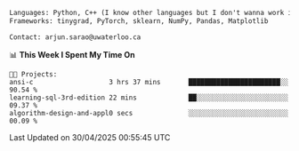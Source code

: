 ```txt
Languages: Python, C++ (I know other languages but I don't wanna work in em)
Frameworks: tinygrad, PyTorch, sklearn, NumPy, Pandas, Matplotlib

Contact: arjun.sarao@uwaterloo.ca
```

<!--START_SECTION:waka-->
📊 **This Week I Spent My Time On** 

```text
🐱‍💻 Projects: 
ansi-c                   3 hrs 37 mins       ███████████████████████░░   90.54 % 
learning-sql-3rd-edition 22 mins             ██░░░░░░░░░░░░░░░░░░░░░░░   09.37 % 
algorithm-design-and-appl0 secs              ░░░░░░░░░░░░░░░░░░░░░░░░░   00.09 % 
```


 Last Updated on 30/04/2025 00:55:45 UTC
<!--END_SECTION:waka-->
